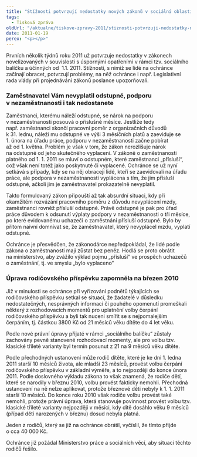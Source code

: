 ```yaml
---
title: "Stížnosti potvrzují nedostatky nových zákonů v sociální oblasti"
tags:
  - Tisková zpráva
oldUrl: "/aktualne/tiskove-zpravy-2011/stiznosti-potvrzuji-nedostatky-novych-zakonu-v-socialni-oblasti"
date: 2011-01-19
perex: "<p></p>"
---
```


<!-- imported from the old website -->

<p>Prvních několik týdnů roku 2011 už potvrzuje nedostatky v zákonech novelizovaných v souvislosti s úspornými opatřeními v rámci tzv. sociálního balíčku a účinných od  1.1. 2011. Stížnosti, s nimiž se lidé na ochránce začínají obracet, potvrzují problémy, na něž ochránce i např. Legislativní rada vlády při projednávání zákonů poslance upozorňovali. </p><h3><strong>Zaměstnavatel Vám nevyplatil odstupné, podporu v nezaměstnanosti i tak nedostanete</strong></h3><p>Zaměstnanci, kterému náleží odstupné, se nárok na podporu v nezaměstnanosti posouvá o příslušné měsíce. Jestliže tedy např. zaměstnanci skončí pracovní poměr z organizačních důvodů k 31. lednu, náleží mu odstupné ve výši 3 měsíčních platů a zaeviduje se 1. února na úřadu práce, podporu v nezaměstnanosti začne pobírat až od 1. května. Problém je však v tom, že zákon nerozlišuje nárok na odstupné od jeho skutečného vyplacení. V zákoně o zaměstnanosti platného od 1. 1. 2011 se mluví o odstupném, které zaměstnanci „přísluší“, což však není totéž jako poskytnuté či vyplacené. Ochránce se už nyní setkává s případy, kdy se na něj obracejí lidé, kteří se zaevidovali na úřadu práce, ale podpora v nezaměstnanosti vyplácena s tím, že jim přísluší odstupné, ačkoli jim je zaměstnavatel prokazatelně nevyplatil. </p><p>Takto formulovaný zákon připouští až tak absurdní situaci, kdy při okamžitém rozvázání pracovního poměru z důvodu nevyplácení mzdy, zaměstnanci rovněž přísluší odstupné. Právě odstupné je pak pro úřad práce důvodem k odsunutí výplaty podpory v nezaměstnanosti o tři měsíce, po které evidovanému uchazeči o zaměstnání přísluší odstupné. Bylo by přitom naivní domnívat se, že zaměstnavatel, který nevyplácel mzdu, vyplatí odstupné.</p><p>Ochránce je přesvědčen, že zákonodárce nepředpokládal, že lidé podle zákona o zaměstnanosti mají zůstat bez peněz. Hodlá se proto obrátit na ministerstvo, aby zvážilo výklad pojmu „přísluší“ ve prospěch uchazečů o zaměstnání, tj. ve smyslu „bylo vyplaceno“  </p><h3><strong>Úprava rodičovského příspěvku zapomněla na březen 2010</strong></h3><p>Již v minulosti se ochránce při vyřizování podnětů týkajících se rodičovského příspěvku setkal se situací, že žadatelé v důsledku nedostatečných, nesprávných informací či pouhého opomenutí promeškali některý z rozhodovacích momentů pro uplatnění volby čerpání rodičovského příspěvku a byli tak nuceni smířit se s nejpomalejším čerpáním, tj. částkou 3800 Kč od 21 měsíců věku dítěte do 4 let věku.</p><p>Podle nové právní úpravy přijaté v rámci „sociálního balíčku“ zůstaly zachovány pevně stanovené rozhodovací momenty, ale pro volbu tzv. klasické tříleté varianty byl termín posunut z 21 na 9 měsíců věku dítěte. </p><p>Podle přechodných ustanovení může rodič dítěte, které je ke dni 1. ledna 2011 starší 10 měsíců života, ale mladší 23 měsíců, provést volbu čerpání rodičovského příspěvku v základní výměře, a to nejpozději do konce února 2011. Podle doslovného výkladu zákona to však znamená, že rodiče dětí, které se narodily v březnu 2010, volbu provést fakticky nemohli. Přechodná ustanovení na ně nelze aplikovat, protože březnové děti nebyly k 1. 1. 2011 starší 10 měsíců. Do konce roku 2010 však rodiče volbu provést také nemohli, protože právní úprava, která stanovuje povinnost provést volbu tzv. klasické tříleté varianty nejpozději v měsíci, kdy dítě dosáhlo věku 9 měsíců (případ dětí narozených v březnu) dosud nebyla platná.</p><p>Jeden z rodičů, který se již na ochránce obrátil, vyčíslil, že tímto přijde o cca 40 000 Kč.</p><p>Ochránce již požádal Ministerstvo práce a sociálních věcí, aby situaci těchto rodičů řešilo.</p>
